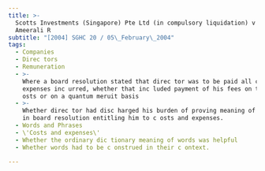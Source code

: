 ```yaml
---
title: >-
  Scotts Investments (Singapore) Pte Ltd (in compulsory liquidation) v Jumabhoy
  Ameerali R
subtitle: "[2004] SGHC 20 / 05\_February\_2004"
tags:
  - Companies
  - Direc tors
  - Remuneration
  - >-
    Where a board resolution stated that direc tor was to be paid all c osts and
    expenses inc urred, whether that inc luded payment of his fees on time c
    osts or on a quantum meruit basis
  - >-
    Whether direc tor had disc harged his burden of proving meaning of the words
    in board resolution entitling him to c osts and expenses.
  - Words and Phrases
  - \'Costs and expenses\'
  - Whether the ordinary dic tionary meaning of words was helpful
  - Whether words had to be c onstrued in their c ontext.

---
```


